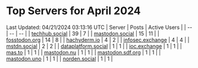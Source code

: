 # Top Servers for April 2024
Last Updated: 04/21/2024 03:13:16 UTC
| Server | Posts | Active Users |
| -- | -- | -- |
| [techhub.social](https://techhub.social/tags/PowerShell) | 39 | 7 |
| [mastodon.social](https://mastodon.social/tags/PowerShell) | 15 | 11 |
| [fosstodon.org](https://fosstodon.org/tags/PowerShell) | 14 | 8 |
| [hachyderm.io](https://hachyderm.io/tags/PowerShell) | 4 | 2 |
| [infosec.exchange](https://infosec.exchange/tags/PowerShell) | 4 | 4 |
| [mstdn.social](https://mstdn.social/tags/PowerShell) | 2 | 2 |
| [dataplatform.social](https://dataplatform.social/tags/PowerShell) | 1 | 1 |
| [ioc.exchange](https://ioc.exchange/tags/PowerShell) | 1 | 1 |
| [mas.to](https://mas.to/tags/PowerShell) | 1 | 1 |
| [mastodon.nu](https://mastodon.nu/tags/PowerShell) | 1 | 1 |
| [mastodon.sdf.org](https://mastodon.sdf.org/tags/PowerShell) | 1 | 1 |
| [mastodon.uno](https://mastodon.uno/tags/PowerShell) | 1 | 1 |
| [norden.social](https://norden.social/tags/PowerShell) | 1 | 1 |
